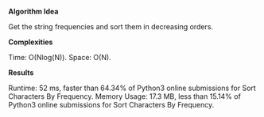 **Algorithm Idea**

Get the string frequencies and sort them 
in decreasing orders.

**Complexities**

Time: O(Nlog(N)).
Space: O(N).

**Results**

Runtime: 52 ms, faster than 64.34% of Python3 online submissions for Sort Characters By Frequency.
Memory Usage: 17.3 MB, less than 15.14% of Python3 online submissions for Sort Characters By Frequency.
